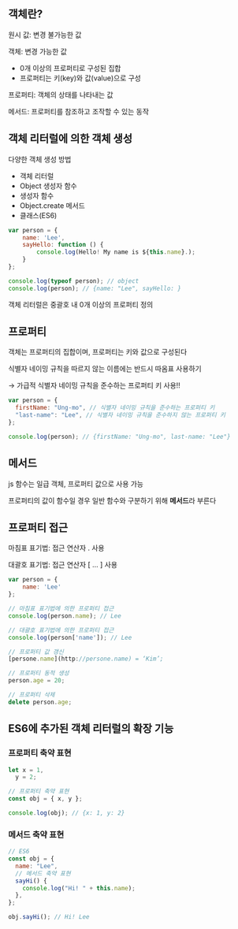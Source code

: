 ## 객체란?

원시 값: 변경 불가능한 값

객체: 변경 가능한 값

- 0개 이상의 프로퍼티로 구성된 집합
- 프로퍼티는 키(key)와 값(value)으로 구성

프로퍼티: 객체의 상태를 나타내는 값

메서드: 프로퍼티를 참조하고 조작할 수 있는 동작

## 객체 리터럴에 의한 객체 생성

다양한 객체 생성 방법

- 객체 리터럴
- Object 생성자 함수
- 생성자 함수
- Object.create 메서드
- 클래스(ES6)

```jsx
var person = {
	name: 'Lee',
	sayHello: function () {
		console.log(Hello! My name is ${this.name}.);
	}
};

console.log(typeof person); // object
console.log(person); // {name: "Lee", sayHello: }
```

객체 리터럴은 중괄호 내 0개 이상의 프로퍼티 정의

## 프로퍼티

객체는 프로퍼티의 집합이며, 프로퍼티는 키와 값으로 구성된다

식별자 네이밍 규칙을 따르지 않는 이름에는 반드시 따옴표 사용하기

→ 가급적 식별자 네이밍 규칙을 준수하는 프로퍼티 키 사용!!

```jsx
var person = {
  firstName: "Ung-mo", // 식별자 네이밍 규칙을 준수하는 프로퍼티 키
  "last-name": "Lee", // 식별자 네이밍 규칙을 준수하지 않는 프로퍼티 키
};

console.log(person); // {firstName: "Ung-mo", last-name: "Lee"}
```

## 메서드

js 함수는 일급 객체, 프로퍼티 값으로 사용 가능

프로퍼티의 값이 함수일 경우 일반 함수와 구분하기 위해 **메서드**라 부른다

## 프로퍼티 접근

마침표 표기법: 접근 연산자 . 사용

대괄호 표기법: 접근 연산자 [ … ] 사용

```jsx
var person = {
	name: 'Lee'
};

// 마침표 표기법에 의한 프로퍼티 접근
console.log(person.name); // Lee

// 대괄호 표기법에 의한 프로퍼티 접근
console.log(person['name']); // Lee

// 프로퍼티 값 갱신
[persone.name](http://persone.name) = ‘Kim’;

// 프로퍼티 동적 생성
person.age = 20;

// 프로퍼티 삭제
delete person.age;
```

## ES6에 추가된 객체 리터럴의 확장 기능

### 프로퍼티 축약 표현

```jsx
let x = 1,
  y = 2;

// 프로퍼티 축약 표현
const obj = { x, y };

console.log(obj); // {x: 1, y: 2}
```

### 메서드 축약 표현

```jsx
// ES6
const obj = {
  name: "Lee",
  // 메서드 축약 표현
  sayHi() {
    console.log("Hi! " + this.name);
  },
};

obj.sayHi(); // Hi! Lee
```
